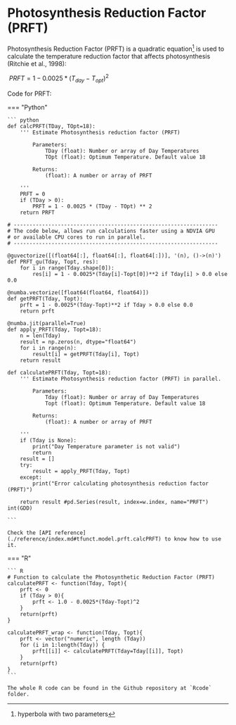 # Photosynthesis Reduction Factor (PRFT)

Photosynthesis Reduction Factor (PRFT) is a quadratic equation[^1] is used to calculate the temperature reduction factor that affects photosynthesis (Ritchie et al., 1998):

$\ PRFT = 1 - 0.0025 * (T_{day} - T_{opt})^2$

[^1]: hyperbola with two parameters


Code for PRFT:

=== "Python"

    ``` python
    def calcPRFT(TDay, TOpt=18):
        ''' Estimate Photosynthesis reduction factor (PRFT)

            Parameters:
                TDay (float): Number or array of Day Temperatures
                TOpt (float): Optimum Temperature. Default value 18

            Returns: 
                (float): A number or array of PRFT
        
        '''
        PRFT = 0
        if (TDay > 0):
            PRFT = 1 - 0.0025 * (TDay - TOpt) ** 2
        return PRFT

    # -----------------------------------------------------------------
    # The code below, allows run calculations faster using a NDVIA GPU 
    # or available CPU cores to run in parallel.
    # -----------------------------------------------------------------
    
    @guvectorize([(float64[:], float64[:], float64[:])], '(n), ()->(n)')
    def PRFT_gu(Tday, Topt, res):
        for i in range(Tday.shape[0]):
            res[i] = 1 - 0.0025*(Tday[i]-Topt[0])**2 if Tday[i] > 0.0 else 0.0

    @numba.vectorize([float64(float64, float64)])
    def getPRFT(Tday, Topt): 
        prft = 1 - 0.0025*(Tday-Topt)**2 if Tday > 0.0 else 0.0
        return prft

    @numba.jit(parallel=True)
    def apply_PRFT(Tday, Topt=18):
        n = len(Tday)
        result = np.zeros(n, dtype="float64")
        for i in range(n):
            result[i] = getPRFT(Tday[i], Topt)
        return result

    def calculatePRFT(Tday, Topt=18):
        ''' Estimate Photosynthesis reduction factor (PRFT) in parallel.

            Parameters:
                Tday (float): Number or array of Day Temperatures
                Topt (float): Optimum Temperature. Default value 18

            Returns: 
                (float): A number or array of PRFT
        
        '''
        if (Tday is None):
            print("Day Temperature parameter is not valid")
            return
        result = []
        try:
            result = apply_PRFT(Tday, Topt)
        except:
            print("Error calculating photosynthesis reduction factor (PRFT)")
        
        return result #pd.Series(result, index=w.index, name="PRFT") int(GDD)
    
    ```

    Check the [API reference](./reference/index.md#tfunct.model.prft.calcPRFT) to know how to use it.

=== "R"

    ``` R
    # Function to calculate the Photosynthetic Reduction Factor (PRFT)
    calculatePRFT <- function(Tday, Topt){
        prft <- 0
        if (Tday > 0){
            prft <- 1.0 - 0.0025*(Tday-Topt)^2
        }
        return(prft)
    }

    calculatePRFT_wrap <- function(Tday, Topt){
        prft <- vector("numeric", length (Tday)) 
        for (i in 1:length(Tday)) {
            prft[[i]] <- calculatePRFT(Tday=Tday[[i]], Topt)
        }
        return(prft)
    }
    ```

    The whole R code can be found in the Github repository at `Rcode` folder.








